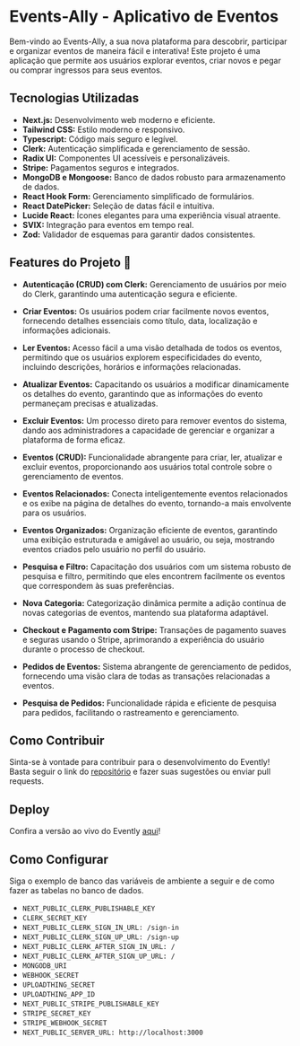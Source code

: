 # Events-Ally - Aplicativo de Eventos

Bem-vindo ao Events-Ally, a sua nova plataforma para descobrir, participar e organizar eventos de maneira fácil e interativa! Este projeto é uma aplicação que permite aos usuários explorar eventos, criar novos e pegar ou comprar ingressos para seus eventos.

## Tecnologias Utilizadas

- **Next.js:** Desenvolvimento web moderno e eficiente.
- **Tailwind CSS:** Estilo moderno e responsivo.
- **Typescript:** Código mais seguro e legível.
- **Clerk:** Autenticação simplificada e gerenciamento de sessão.
- **Radix UI:** Componentes UI acessíveis e personalizáveis.
- **Stripe:** Pagamentos seguros e integrados.
- **MongoDB e Mongoose:** Banco de dados robusto para armazenamento de dados.
- **React Hook Form:** Gerenciamento simplificado de formulários.
- **React DatePicker:** Seleção de datas fácil e intuitiva.
- **Lucide React:** Ícones elegantes para uma experiência visual atraente.
- **SVIX:** Integração para eventos em tempo real.
- **Zod:** Validador de esquemas para garantir dados consistentes.

## Features do Projeto 🦉

- **Autenticação (CRUD) com Clerk:** Gerenciamento de usuários por meio do Clerk, garantindo uma autenticação segura e eficiente.

- **Criar Eventos:** Os usuários podem criar facilmente novos eventos, fornecendo detalhes essenciais como título, data, localização e informações adicionais.

- **Ler Eventos:** Acesso fácil a uma visão detalhada de todos os eventos, permitindo que os usuários explorem especificidades do evento, incluindo descrições, horários e informações relacionadas.

- **Atualizar Eventos:** Capacitando os usuários a modificar dinamicamente os detalhes do evento, garantindo que as informações do evento permaneçam precisas e atualizadas.

- **Excluir Eventos:** Um processo direto para remover eventos do sistema, dando aos administradores a capacidade de gerenciar e organizar a plataforma de forma eficaz.

- **Eventos (CRUD):** Funcionalidade abrangente para criar, ler, atualizar e excluir eventos, proporcionando aos usuários total controle sobre o gerenciamento de eventos.

- **Eventos Relacionados:** Conecta inteligentemente eventos relacionados e os exibe na página de detalhes do evento, tornando-a mais envolvente para os usuários.

- **Eventos Organizados:** Organização eficiente de eventos, garantindo uma exibição estruturada e amigável ao usuário, ou seja, mostrando eventos criados pelo usuário no perfil do usuário.

- **Pesquisa e Filtro:** Capacitação dos usuários com um sistema robusto de pesquisa e filtro, permitindo que eles encontrem facilmente os eventos que correspondem às suas preferências.

- **Nova Categoria:** Categorização dinâmica permite a adição contínua de novas categorias de eventos, mantendo sua plataforma adaptável.

- **Checkout e Pagamento com Stripe:** Transações de pagamento suaves e seguras usando o Stripe, aprimorando a experiência do usuário durante o processo de checkout.

- **Pedidos de Eventos:** Sistema abrangente de gerenciamento de pedidos, fornecendo uma visão clara de todas as transações relacionadas a eventos.

- **Pesquisa de Pedidos:** Funcionalidade rápida e eficiente de pesquisa para pedidos, facilitando o rastreamento e gerenciamento.

## Como Contribuir

Sinta-se à vontade para contribuir para o desenvolvimento do Evently! Basta seguir o link do [repositório](https://github.com/EricSousa02/Events-Ally) e fazer suas sugestões ou enviar pull requests.

## Deploy

Confira a versão ao vivo do Evently [aqui](https://events-ally.vercel.app/)!

## Como Configurar

Siga o exemplo de banco das variáveis de ambiente a seguir e de como fazer as tabelas no banco de dados.

- `NEXT_PUBLIC_CLERK_PUBLISHABLE_KEY`
- `CLERK_SECRET_KEY`
- `NEXT_PUBLIC_CLERK_SIGN_IN_URL: /sign-in`
- `NEXT_PUBLIC_CLERK_SIGN_UP_URL: /sign-up`
- `NEXT_PUBLIC_CLERK_AFTER_SIGN_IN_URL: /`
- `NEXT_PUBLIC_CLERK_AFTER_SIGN_UP_URL: /`
- `MONGODB_URI`
- `WEBHOOK_SECRET`
- `UPLOADTHING_SECRET`
- `UPLOADTHING_APP_ID`
- `NEXT_PUBLIC_STRIPE_PUBLISHABLE_KEY`
- `STRIPE_SECRET_KEY`
- `STRIPE_WEBHOOK_SECRET`
- `NEXT_PUBLIC_SERVER_URL: http://localhost:3000`
